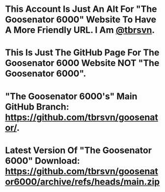 # This Account Is Just An Alt For "The Goosenator 6000" Website To Have A More Friendly URL. I Am [@tbrsvn](https://github.com/tbrsvn).

# This Is Just The GitHub Page For The Goosenator 6000 Website NOT "The Goosenator 6000".

# "The Goosenator 6000's" Main GitHub Branch: https://github.com/tbrsvn/goosenator/.

# Latest Version Of "The Goosenator 6000" Download: https://github.com/tbrsvn/goosenator6000/archive/refs/heads/main.zip
